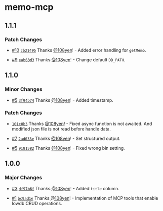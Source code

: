 # memo-mcp

## 1.1.1

### Patch Changes

- [#10](https://github.com/108yen/memo-mcp/pull/10) [`cb21495`](https://github.com/108yen/memo-mcp/commit/cb214956dc5d456402f8ba4795ae01ecf6fde5c9) Thanks [@108yen](https://github.com/108yen)! - Added error handling for `getMemo`.

- [#9](https://github.com/108yen/memo-mcp/pull/9) [`eab63d3`](https://github.com/108yen/memo-mcp/commit/eab63d34aa8be5a9e4cedcfe4a8185bd0ec1796a) Thanks [@108yen](https://github.com/108yen)! - Change default `DB_PATH`.

## 1.1.0

### Minor Changes

- [#5](https://github.com/108yen/memo-mcp/pull/5) [`3f94b74`](https://github.com/108yen/memo-mcp/commit/3f94b741096b3f2d83dd2764f71c7f78df638288) Thanks [@108yen](https://github.com/108yen)! - Added timestamp.

### Patch Changes

- [`101c0b3`](https://github.com/108yen/memo-mcp/commit/101c0b38d24676357b03e0a5fe3519471857f35c) Thanks [@108yen](https://github.com/108yen)! - Fixed async function is not awaited. And modified json file is not read before handle data.

- [#7](https://github.com/108yen/memo-mcp/pull/7) [`2ad033e`](https://github.com/108yen/memo-mcp/commit/2ad033e4fb74f3b91db7381758675c72c4f31391) Thanks [@108yen](https://github.com/108yen)! - Set structured output.

- [#5](https://github.com/108yen/memo-mcp/pull/5) [`9181582`](https://github.com/108yen/memo-mcp/commit/918158288352e21ab68a05b1baf84f75c01451ec) Thanks [@108yen](https://github.com/108yen)! - Fixed wrong bin setting.

## 1.0.0

### Major Changes

- [#3](https://github.com/108yen/memo-mcp/pull/3) [`df97b6f`](https://github.com/108yen/memo-mcp/commit/df97b6f7af8dd29cf1f70599b14a28e67f3028d6) Thanks [@108yen](https://github.com/108yen)! - Added `title` column.

- [#1](https://github.com/108yen/memo-mcp/pull/1) [`bc9ad1e`](https://github.com/108yen/memo-mcp/commit/bc9ad1ee3a086812c3a910c93221b9dbb7693454) Thanks [@108yen](https://github.com/108yen)! - Implementation of MCP tools that enable lowdb CRUD operations.
